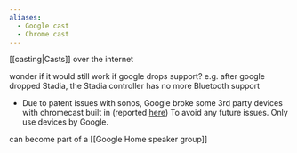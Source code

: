 ```yaml
---
aliases:
  - Google cast
  - Chrome cast
---
```


[[casting|Casts]] over the internet

wonder if it would still work if google drops support? 
e.g. after google dropped Stadia, the Stadia controller has no more Bluetooth support

- Due to patent issues with sonos, Google broke some 3rd party devices with chromecast built in (reported [here](https://www.googlenestcommunity.com/t5/Streaming/Chromecast-Audio-no-longer-working-in-Google-Home/m-p/91333/highlight/true#M9386))
  To avoid any future issues. Only use devices by Google.

can become part of a [[Google Home speaker group]]
